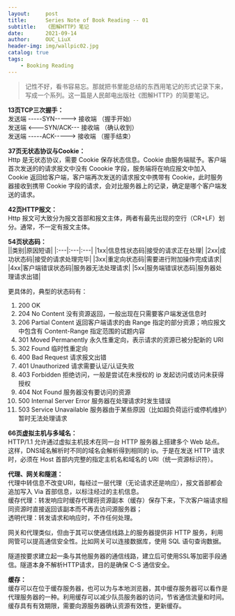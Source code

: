 ```yaml
---
layout:     post
title:      Series Note of Book Reading -- 01
subtitle:   《图解HTTP》笔记        
date:       2021-09-14
author:     OUC_LiuX
header-img: img/wallpic02.jpg
catalog: true
tags:
    - Booking Reading      
---     
```


> 记性不好，看书容易忘。那就把书里能总结的东西用笔记的形式记录下来，写成一个系列。这一篇是人民邮电出版社《图解HTTP》的简要笔记。    

**13页TCP三次握手：**     
发送端 -----SYN-----> 接收端 （握手开始）       
发送端 <---SYN/ACK--- 接收端 （确认收到）       
发送端 -----ACK-----> 接收端 （握手结束）       

**37页无状态协议与Cookie：**        
Http 是无状态协议，需要 Cookie 保存状态信息。Cookie 由服务端赋予。客户端首次发送的的请求报文中没有 Coookie 字段，服务端将在响应报文中加入 Cookie 返回给客户端，客户端再次发送的请求报文中携带有 Cookie，此时服务器接收到携带 Cookie 字段的请求，会对比服务器上的记录，确定是哪个客户端发送的请求。      

**42页HTTP报文：**        
Http 报文可大致分为报文首部和报文主体，两者有最先出现的空行（CR+LF）划分。通常，不一定有报文主体。        

**54页状态码：**      
||类别|原因短语|
|:---|:---|:---|
|1xx|信息性状态码|接受的请求正在处理|
|2xx|成功状态码|接受的请求处理完毕|
|3xx|重定向状态码|需要进行附加操作完成请求|
|4xx|客户端错误状态码|服务器无法处理请求|
|5xx|服务端错误状态码|服务器处理请求出错|  

更具体的，典型的状态码有：    
1. 200 OK
2. 204 No Content 没有资源返回，一般出现在只需要客户端发送信息时         
3. 206 Partial Content 返回客户端请求的由 Range 指定的部分资源；响应报文中包含有 Content-Range 指定范围的试题内容     
4. 301 Moved Permanently 永久性重定向，表示请求的资源已被分配新的 URI      
5. 302 Found 临时性重定向      
6. 400 Bad Request 请求报文出错      
7. 401 Unauthorized 请求需要认证/认证失败      
8. 403 Forbidden 拒绝访问，一般是尝试在未授权的 ip 发起访问或访问未获得授权      
9. 404 Not Found 服务器没有要访问的资源      
10. 500 Internal Server Error 服务器在处理请求时发生错误      
11. 503 Service Unavailable 服务器由于某些原因（比如超负荷运行或停机维护）暂时无法处理请求     

**66页虚拟主机与多域名：**      
HTTP/1.1 允许通过虚拟主机技术在同一台 HTTP 服务器上搭建多个 Web 站点。这样，DNS域名解析时不同的域名会解析得到相同的 ip。于是在发送 HTTP 请求时，必须在 Host 首部内完整的指定主机名和域名的 URI（统一资源标识符）。      

**代理、网关和隧道：**       
代理中转信息不改变URI，每经过一层代理（无论请求还是响应），报文首部都会追加写入 Via 首部信息，以标注经过的主机信息。       
缓存代理：转发响应时缓存代理将资源副本（缓存）保存下来，下次客户端请求相同资源时直接返回该副本而不再去访问源服务器；     
透明代理：转发请求和响应时，不作任何处理。      

网关和代理类似，但由于其可以使通信线路上的服务器提供非 HTTP 服务，利用网管可以提高通信安全性。比如网关可以连接数据库，使用 SQL 语句查询数据。     

隧道按要求建立起一条与其他服务器的通信线路，建立后可使用SSL等加密手段通信。隧道本身不解析HTTP请求，目的是确保 C-S 通信安全。      


**缓存：**      
缓存可以在位于缓存服务器，也可以为与本地浏览器，其中缓存服务器可以看作是代理服务器的一种。利用缓存可以减少队员服务器的访问，节省通信流量和时间。    
缓存具有有效期限，需要向源服务器确认资源有效性，更新缓存。       
